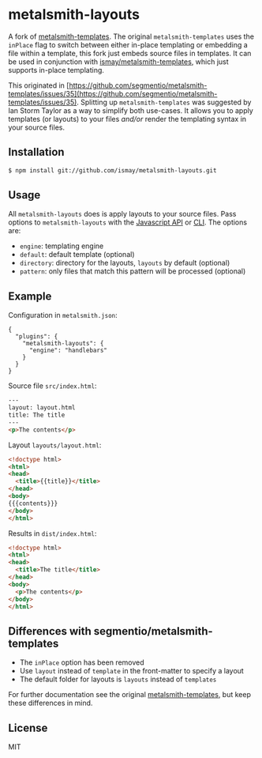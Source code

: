 # metalsmith-layouts

A fork of [metalsmith-templates](https://github.com/segmentio/metalsmith-templates). The original `metalsmith-templates` uses the `inPlace` flag to switch between either in-place templating or embedding a file within a template, this fork just embeds source files in templates. It can be used in conjunction with [ismay/metalsmith-templates](https://github.com/ismay/metalsmith-templates), which just supports in-place templating.

This originated in [https://github.com/segmentio/metalsmith-templates/issues/35](https://github.com/segmentio/metalsmith-templates/issues/35). Splitting up `metalsmith-templates` was suggested by Ian Storm Taylor as a way to simplify both use-cases. It allows you to apply templates (or layouts) to your files *and/or* render the templating syntax in your source files.

## Installation

```bash
$ npm install git://github.com/ismay/metalsmith-layouts.git
```

## Usage

All `metalsmith-layouts` does is apply layouts to your source files. Pass options to `metalsmith-layouts` with the [Javascript API](https://github.com/segmentio/metalsmith#api) or [CLI](https://github.com/segmentio/metalsmith#cli). The options are:

* `engine`: templating engine
* `default`: default template (optional)
* `directory`: directory for the layouts, `layouts` by default (optional)
* `pattern`: only files that match this pattern will be processed (optional)

## Example

Configuration in `metalsmith.json`:

```
{
  "plugins": {
    "metalsmith-layouts": {
      "engine": "handlebars"
    }
  }
}
```

Source file `src/index.html`:

```html
---
layout: layout.html
title: The title
---
<p>The contents</p>
```

Layout `layouts/layout.html`:

```html
<!doctype html>
<html>
<head>
  <title>{{title}}</title>
</head>
<body>
{{{contents}}}
</body>
</html>
```

Results in `dist/index.html`:

```html
<!doctype html>
<html>
<head>
  <title>The title</title>
</head>
<body>
  <p>The contents</p>
</body>
</html>
```

## Differences with segmentio/metalsmith-templates

* The `inPlace` option has been removed
* Use `layout` instead of `template` in the front-matter to specify a layout
* The default folder for layouts is `layouts` instead of `templates`

For further documentation see the original [metalsmith-templates](https://github.com/segmentio/metalsmith-templates), but keep these differences in mind.

## License

MIT
